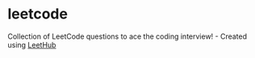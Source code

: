 # leetcode
Collection of LeetCode questions to ace the coding interview! - Created using [LeetHub](https://github.com/minjungsung/leethub)
